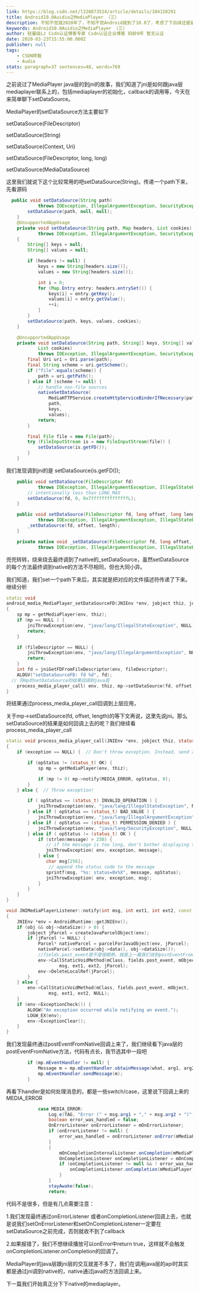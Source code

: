 ```yaml
---
link: https://blog.csdn.net/l328873524/article/details/104158291
title: Android10.0Auidio之MediaPlayer （三）
description: 不知不觉就2020年了，不知不觉Android就到了10.0了，考虑了下后续还是基于10.0来继续分析吧。之前说过了MediaPlayer java层的一些API的逻辑。今天继续向下分析...
keywords: Android10.0Auidio之MediaPlayer （三）
author: 轻量级Lz Csdn认证博客专家 Csdn认证企业博客 码龄9年 暂无认证
date: 2020-03-23T15:55:00.000Z
publisher: null
tags:
    - CSDN转载
    - Audio
stats: paragraph=37 sentences=48, words=769
---
```

之前说过了MediaPlayer java层的到jni的故事，我们知道了jni是如何跟java层mediaplayer联系上的，包括mediaplayer的初始化，callback的调用等，今天在来简单聊下setDataSource。

MediaPlayer的setDataSource方法主要如下

setDataSource(FileDescriptor)

setDataSource(String)

setDataSource(Context, Uri)

setDataSource(FileDescriptor, long, long)

setDataSource(MediaDataSource)

这里我们就说下这个比较常用的吧setDataSource(String)。传递一个path下来，先看源码

```java
  public void setDataSource(String path)
            throws IOException, IllegalArgumentException, SecurityException, IllegalStateException {
        setDataSource(path, null, null);
    }
    @UnsupportedAppUsage
    private void setDataSource(String path, Map headers, List cookies)
            throws IOException, IllegalArgumentException, SecurityException, IllegalStateException
    {
        String[] keys = null;
        String[] values = null;

        if (headers != null) {
            keys = new String[headers.size()];
            values = new String[headers.size()];

            int i = 0;
            for (Map.Entry entry: headers.entrySet()) {
                keys[i] = entry.getKey();
                values[i] = entry.getValue();
                ++i;
            }
        }
        setDataSource(path, keys, values, cookies);
    }

    @UnsupportedAppUsage
    private void setDataSource(String path, String[] keys, String[] values,
            List cookies)
            throws IOException, IllegalArgumentException, SecurityException, IllegalStateException {
        final Uri uri = Uri.parse(path);
        final String scheme = uri.getScheme();
        if ("file".equals(scheme)) {
            path = uri.getPath();
        } else if (scheme != null) {
            // handle non-file sources
            nativeSetDataSource(
                MediaHTTPService.createHttpServiceBinderIfNecessary(path, cookies),
                path,
                keys,
                values);
            return;
        }

        final File file = new File(path);
        try (FileInputStream is = new FileInputStream(file)) {
            setDataSource(is.getFD());
        }
    }
```

我们发现调到jni的是 setDataSource(is.getFD());

```java
    public void setDataSource(FileDescriptor fd)
            throws IOException, IllegalArgumentException, IllegalStateException {
        // intentionally less than LONG_MAX
        setDataSource(fd, 0, 0x7ffffffffffffffL);
    }

    public void setDataSource(FileDescriptor fd, long offset, long length)
            throws IOException, IllegalArgumentException, IllegalStateException {
        _setDataSource(fd, offset, length);
    }

    private native void _setDataSource(FileDescriptor fd, long offset, long length)
            throws IOException, IllegalArgumentException, IllegalStateException;
```

兜兜转转，绕来绕去最终调到了native的_setDataSource，虽然setDataSource的每个方法最终调到native的方法不尽相同，但也大同小异。

我们知道，我们set一个path下来后，其实就是把对应的文件描述符传递了下来。继续分析

```cpp
static void
android_media_MediaPlayer_setDataSourceFD(JNIEnv *env, jobject thiz, jobject fileDescriptor, jlong offset, jlong length)
{
    sp mp = getMediaPlayer(env, thiz);
    if (mp == NULL ) {
        jniThrowException(env, "java/lang/IllegalStateException", NULL);
        return;
    }

    if (fileDescriptor == NULL) {
        jniThrowException(env, "java/lang/IllegalArgumentException", NULL);
        return;
    }
    int fd = jniGetFDFromFileDescriptor(env, fileDescriptor);
    ALOGV("setDataSourceFD: fd %d", fd);
  // 将mp的setDataSource的结果回调到java层
    process_media_player_call( env, thiz, mp->setDataSource(fd, offset, length), "java/io/IOException", "setDataSourceFD failed." );
}
```

将结果通过process_media_player_call回调到上层应用，

关于mp->setDataSource(fd, offset, length)的等下文再说，这里先说jni。那么setDataSource的结果是如何回调上去的呢？我们继续看process_media_player_call

```cpp
static void process_media_player_call(JNIEnv *env, jobject thiz, status_t opStatus, const char* exception, const char *message)
{
    if (exception == NULL) {  // Don't throw exception. Instead, send an event.

        if (opStatus != (status_t) OK) {
            sp mp = getMediaPlayer(env, thiz);

            if (mp != 0) mp->notify(MEDIA_ERROR, opStatus, 0);
        }
    } else {  // Throw exception!

        if ( opStatus == (status_t) INVALID_OPERATION ) {
            jniThrowException(env, "java/lang/IllegalStateException", NULL);
        } else if ( opStatus == (status_t) BAD_VALUE ) {
            jniThrowException(env, "java/lang/IllegalArgumentException", NULL);
        } else if ( opStatus == (status_t) PERMISSION_DENIED ) {
            jniThrowException(env, "java/lang/SecurityException", NULL);
        } else if ( opStatus != (status_t) OK ) {
            if (strlen(message) > 230) {
               // if the message is too long, don't bother displaying the status code
               jniThrowException( env, exception, message);
            } else {
               char msg[256];
                // append the status code to the message
               sprintf(msg, "%s: status=0x%X", message, opStatus);
               jniThrowException( env, exception, msg);
            }
        }
    }
}
```

```cpp
void JNIMediaPlayerListener::notify(int msg, int ext1, int ext2, const Parcel *obj)
{
    JNIEnv *env = AndroidRuntime::getJNIEnv();
    if (obj && obj->dataSize() > 0) {
        jobject jParcel = createJavaParcelObject(env);
        if (jParcel != NULL) {
            Parcel* nativeParcel = parcelForJavaObject(env, jParcel);
            nativeParcel->setData(obj->data(), obj->dataSize());
            //fields.post_event是不是很眼熟，就是上一篇我们说到postEventFromNative
            env->CallStaticVoidMethod(mClass, fields.post_event, mObject,
                    msg, ext1, ext2, jParcel);
            env->DeleteLocalRef(jParcel);
        }
    } else {
        env->CallStaticVoidMethod(mClass, fields.post_event, mObject,
                msg, ext1, ext2, NULL);
    }
    if (env->ExceptionCheck()) {
        ALOGW("An exception occurred while notifying an event.");
        LOGW_EX(env);
        env->ExceptionClear();
    }
}
```

我们发现最终通过postEventFromNative回调上来了，我们继续看下java层的postEventFromNative方法，代码有点长，我节选其中一段吧

```java
        if (mp.mEventHandler != null) {
            Message m = mp.mEventHandler.obtainMessage(what, arg1, arg2, obj);
            mp.mEventHandler.sendMessage(m);
        }
```

再看下handler是如何处理消息的，都是一些switch/case，这里说下回调上来的MEDIA_ERROR

```java
            case MEDIA_ERROR:
                Log.e(TAG, "Error (" + msg.arg1 + "," + msg.arg2 + ")");
                boolean error_was_handled = false;
                OnErrorListener onErrorListener = mOnErrorListener;
                if (onErrorListener != null) {
                    error_was_handled = onErrorListener.onError(mMediaPlayer, msg.arg1, msg.arg2);
                }
                {
                    mOnCompletionInternalListener.onCompletion(mMediaPlayer);
                    OnCompletionListener onCompletionListener = mOnCompletionListener;
                    if (onCompletionListener != null && ! error_was_handled) {
                        onCompletionListener.onCompletion(mMediaPlayer);
                    }
                }
                stayAwake(false);
                return;
```

代码不是很多，但是有几点需要注意：

1.我们发现最终通过onErrorListener 或者onCompletionListener回调上去，也就是说我们setOnErrorListener和setOnCompletionListener一定要在setDataSource之前完成，否则就收不到了callback

2.如果报错了，我们不想继续播放可以onError中return true，这样就不会触发onCompletionListener.onCompletion的回调了。

MediaPlayer的java层跟jni层的交互就差不多了，我们在调用java层的api时其实都是通过jni调到native的，native通过java的方法回调上来。

下一篇我们开始真正分下下native的mediaplayer。
